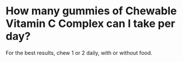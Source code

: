 # How many gummies of Chewable Vitamin C Complex can I take per day?

For the best results, chew 1 or 2 daily, with or without food.